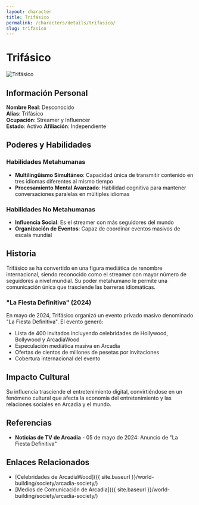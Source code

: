 ```yaml
---
layout: character
title: Trifásico
permalink: /characters/details/trifasico/
slug: trifasico
---
```


# Trifásico


<div class="character-photo">
  <img src="{{ site.baseurl }}/assets/img/characters/trifasico.png" alt="Trifásico" />
</div>

## Información Personal

**Nombre Real**: Desconocido  
**Alias**: Trifásico  
**Ocupación**: Streamer y Influencer  
**Estado**: Activo
**Afiliación**: Independiente  

## Poderes y Habilidades

### Habilidades Metahumanas
- **Multilingüismo Simultáneo**: Capacidad única de transmitir contenido en tres idiomas diferentes al mismo tiempo
- **Procesamiento Mental Avanzado**: Habilidad cognitiva para mantener conversaciones paralelas en múltiples idiomas

### Habilidades No Metahumanas
- **Influencia Social**: Es el streamer con más seguidores del mundo
- **Organización de Eventos**: Capaz de coordinar eventos masivos de escala mundial

## Historia

Trifásico se ha convertido en una figura mediática de renombre internacional, siendo reconocido como el streamer con mayor número de seguidores a nivel mundial. Su poder metahumano le permite una comunicación única que trasciende las barreras idiomáticas.

### "La Fiesta Definitiva" (2024)

En mayo de 2024, Trifásico organizó un evento privado masivo denominado "La Fiesta Definitiva". El evento generó:

- Lista de 400 invitados incluyendo celebridades de Hollywood, Bollywood y ArcadiaWood
- Especulación mediática masiva en Arcadia
- Ofertas de cientos de millones de pesetas por invitaciones
- Cobertura internacional del evento

## Impacto Cultural

Su influencia trasciende el entretenimiento digital, convirtiéndose en un fenómeno cultural que afecta la economía del entretenimiento y las relaciones sociales en Arcadia y el mundo.

## Referencias

- **Noticias de TV de Arcadia** - 05 de mayo de 2024: Anuncio de "La Fiesta Definitiva"

## Enlaces Relacionados

- [Celebridades de ArcadiaWood]({{ site.baseurl }}/world-building/society/arcadia-society/)
- [Medios de Comunicación de Arcadia]({{ site.baseurl }}/world-building/society/arcadia-society/)